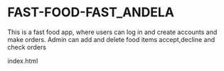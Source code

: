 # FAST-FOOD-FAST_ANDELA
This is a fast food app, where users can log in and create accounts and make orders. Admin can add and delete food items accept,decline and check orders

index.html
